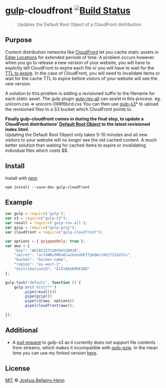 # [gulp](https://github.com/wearefractal/gulp)-cloudfront [![Build Status](https://travis-ci.org/smysnk/gulp-cloudfront.png?branch=master)](https://travis-ci.org/smysnk/gulp-cloudfront)

> Updates the Default Root Object of a CloudFront distribution

## Purpose

Content distribution networks like [CloudFront](http://aws.amazon.com/cloudfront/) let you cache static assets in [Edge Locations](http://aws.amazon.com/about-aws/globalinfrastructure/) for extended periods of time.
A problem occurs however when you go to release a new version of your website, you will have to explictly tell CloudFront to expire each file or you will have to wait for the [TTL to expire](http://docs.aws.amazon.com/AmazonCloudFront/latest/DeveloperGuide/Expiration.html).
In the case of CloudFront, you will need to invalidate items or wait for the cache TTL to expire before vistors of your website will see the vew version.

A solution to this problem is adding a revisioned suffix to the filename for each static asset.  The gulp plugin [gulp-rev-all](https://github.com/smysnk/gulp-rev-all) can assist in this process.  eg. unicorn.css => unicorn-098f6bcd.css
You can then use [gulp-s3](https://github.com/nkostelnik/gulp-s3)* to upload the revisioned files to a S3 bucket which CloudFront points to.

**Finally gulp-cloudfront comes in during the final step, to update a CloudFront distributions' [Default Root Object](http://docs.aws.amazon.com/AmazonCloudFront/latest/DeveloperGuide/DefaultRootObject.html) to the latest revisioned index.html.**  
Updating the Default Root Object only takes 5-10 minutes and all new visitors to your website will no longer see the old cached content.
A much better solution than waiting for cached items to expire or invalidating individual files which costs $$.

## Install

Install with [npm](https://npmjs.org/package/gulp-rev-all)

```
npm install --save-dev gulp-cloudfront
```

## Example

```js
var gulp = require('gulp');
var s3 = require("gulp-s3");
var revall = require('gulp-rev-all');
var gzip = require("gulp-gzip");
var cloudfront = require("gulp-cloudfront");

var options = { gzippedOnly: true };
var aws = {
    "key": "AKIAI3Z7CUAFHG53DMJA",
    "secret": "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",
    "bucket": "bucket-name",
    "region": "eu-west-1",
    "distributionId": "E1SYAKGEMSK3OD"
};

gulp.task('default', function () {
    gulp.src('dist/**')
        .pipe(revall())
        .pipe(gzip())
        .pipe(s3(aws, options))
        .pipe(cloudfront(aws));
        
});
```

## Additional

 * A [pull request](https://github.com/nkostelnik/gulp-s3/pull/7) to gulp-s3 as it currently does not support file contents from streams, which makes it incompatible with [gulp-gzip](https://github.com/jstuckey/gulp-gzip).  In the mean time you can use my forked version [here](https://github.com/smysnk/gulp-s3).

## License

[MIT](http://opensource.org/licenses/MIT) © [Joshua Bellamy-Henn](http://www.psidox.com)
